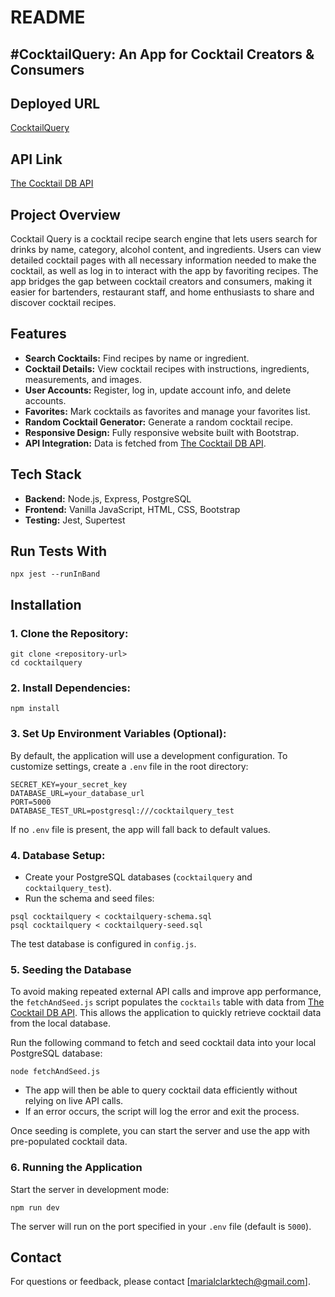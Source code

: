 README
=============

#CocktailQuery: An App for Cocktail Creators & Consumers
--------------------------------------------------------

Deployed URL
------------
[CocktailQuery](https://cocktailquery-1c6d0c33adcf.herokuapp.com/)

API Link
--------

[The Cocktail DB API](https://www.thecocktaildb.com/api.php)

Project Overview
----------------

Cocktail Query is a cocktail recipe search engine that lets users search for drinks by name, category, alcohol content, and ingredients. Users can view detailed cocktail pages with all necessary information needed to make the cocktail, as well as log in to interact with the app by favoriting recipes. The app bridges the gap between cocktail creators and consumers, making it easier for bartenders, restaurant staff, and home enthusiasts to share and discover cocktail recipes.

Features
--------

-   **Search Cocktails:** Find recipes by name or ingredient.
-   **Cocktail Details:** View cocktail recipes with instructions, ingredients, measurements, and images.
-   **User Accounts:** Register, log in, update account info, and delete accounts.
-   **Favorites:** Mark cocktails as favorites and manage your favorites list.
-   **Random Cocktail Generator:** Generate a random cocktail recipe.
-   **Responsive Design:** Fully responsive website built with Bootstrap.
-   **API Integration:** Data is fetched from [The Cocktail DB API](https://www.thecocktaildb.com/api.php).

Tech Stack
----------

-   **Backend:** Node.js, Express, PostgreSQL
-   **Frontend:** Vanilla JavaScript, HTML, CSS, Bootstrap
-   **Testing:** Jest, Supertest

Run Tests With
--------------

```
npx jest --runInBand

```

Installation
------------

### 1\. Clone the Repository:

```
git clone <repository-url>
cd cocktailquery

```

### 2\. Install Dependencies:

```
npm install

```

### 3\. Set Up Environment Variables (Optional):

By default, the application will use a development configuration. To customize settings, create a `.env` file in the root directory:

```
SECRET_KEY=your_secret_key
DATABASE_URL=your_database_url
PORT=5000
DATABASE_TEST_URL=postgresql:///cocktailquery_test

```

If no `.env` file is present, the app will fall back to default values.

### 4\. Database Setup:

-   Create your PostgreSQL databases (`cocktailquery` and `cocktailquery_test`).
-   Run the schema and seed files:

```
psql cocktailquery < cocktailquery-schema.sql
psql cocktailquery < cocktailquery-seed.sql

```

The test database is configured in `config.js`.

### 5\. Seeding the Database

To avoid making repeated external API calls and improve app performance, the `fetchAndSeed.js` script populates the `cocktails` table with data from [The Cocktail DB API](https://www.thecocktaildb.com/api.php). This allows the application to quickly retrieve cocktail data from the local database.

Run the following command to fetch and seed cocktail data into your local PostgreSQL database:

```
node fetchAndSeed.js

```

-   The app will then be able to query cocktail data efficiently without relying on live API calls.
-   If an error occurs, the script will log the error and exit the process.

Once seeding is complete, you can start the server and use the app with pre-populated cocktail data.

### 6\. Running the Application

Start the server in development mode:

```
npm run dev

```

The server will run on the port specified in your `.env` file (default is `5000`).


Contact
-------
For questions or feedback, please contact [marialclarktech@gmail.com].
